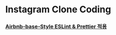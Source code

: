 # Instagram Clone Coding

### [Airbnb-base-Style ESLint & Prettier 적용](https://msko.tistory.com/99)
